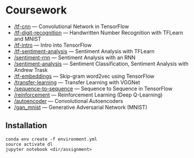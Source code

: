 # Coursework

* [/tf-cnn](./tf-cnn) — Convolutional Network in TensorFlow
* [/tf-digit-recognition](./tf-digit-recognition) — Handwritten Number Recognition with TFLearn and MNIST
* [/tf-intro](./tf-intro) — Intro into TensorFlow
* [/tf-sentiment-analysis](./sentiment-analysis) — Sentiment Analysis with TFLearn
* [/sentiment-rnn](./sentiment-rnn) — Sentiment Analysis with an RNN
* [/sentiment-analysis](./sentiment-analysis) — Sentiment Classification, Sentiment Analysis with Andrew Trask
* [/tf-embeddings](./tf-embeddings) — Skip-gram word2vec using TensorFlow
* [/transfer-learning](./transfer-learning) — Transfer Learning with VGGNet
* [/sequence-to-sequence](./sequence-to-sequence) — Sequence to Sequence in TensorFlow
* [/reinforcement](./reinforcement) — Reinforcement Learning (Deep Q-Learning)
* [/autoencoder](./autoencoder) — Convolutional Autoencoders
* [/gan_mnist](./gan_mnist) — Generative Adversarial Network (MNIST)


## Installation
```
conda env create -f environment.yml
source activate dl
jupyter notebook <dir/assignment>
```
